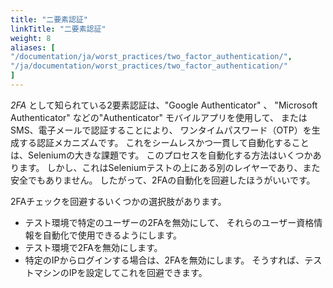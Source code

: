 ```yaml
---
title: "二要素認証"
linkTitle: "二要素認証"
weight: 8
aliases: [
"/documentation/ja/worst_practices/two_factor_authentication/",
"/ja/documentation/worst_practices/two_factor_authentication/"
] 
---
```


_2FA_ として知られている2要素認証は、"Google Authenticator" 、
"Microsoft Authenticator" などの"Authenticator" モバイルアプリを使用して、
またはSMS、電子メールで認証することにより、
ワンタイムパスワード（OTP）を生成する認証メカニズムです。 
これをシームレスかつ一貫して自動化することは、Seleniumの大きな課題です。
このプロセスを自動化する方法はいくつかあります。
しかし、これはSeleniumテストの上にある別のレイヤーであり、また安全でもありません。
したがって、2FAの自動化を回避したほうがいいです。

2FAチェックを回避するいくつかの選択肢があります。

* テスト環境で特定のユーザーの2FAを無効にして、
それらのユーザー資格情報を自動化で使用できるようにします。
* テスト環境で2FAを無効にします。
* 特定のIPからログインする場合は、2FAを無効にします。
そうすれば、テストマシンのIPを設定してこれを回避できます。

